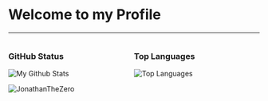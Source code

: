 <!--
**JonathanTheZero/JonathanTheZero** is a ✨ _special_ ✨ repository because its `README.md` (this file) appears on your GitHub profile.

Here are some ideas to get you started:

- 🔭 I’m currently working on ...
- 🌱 I’m currently learning ...
- 👯 I’m looking to collaborate on ...
- 🤔 I’m looking for help with ...
- 💬 Ask me about ...
- 📫 How to reach me: ...
- 😄 Pronouns: ...
- ⚡ Fun fact: ...
-->

# Welcome to my Profile

<hr />

<div markdown=1>
<div style="width: 50%;float: left" markdown=1>

### GitHub Status

![My Github Stats](https://github-readme-stats.vercel.app/api?username=JonathanTheZero&show_icons=true&theme=tokyonight&count_private=true&hide_border=true&include_all_commits=true)
</div>
<div style="width: 50%;float: right" markdown=1>

### Top Languages
<!-- ignore jRobot because it's 93% automatically generated HTML docs -->        
![Top Languages](https://github-readme-stats.vercel.app/api/top-langs/?username=JonathanTheZero&theme=tokyonight&count_private=true&hide_border=true&layout=pie&size_weight=0.5&count_weight=0.5&exclude_repo=JRobot&langs_count=10)
</div>

</div>

<hr />

<p align="left"> 
    <img src="https://komarev.com/ghpvc/?username=JonathanTheZero&style=flat-square" alt="JonathanTheZero" />
</p>
